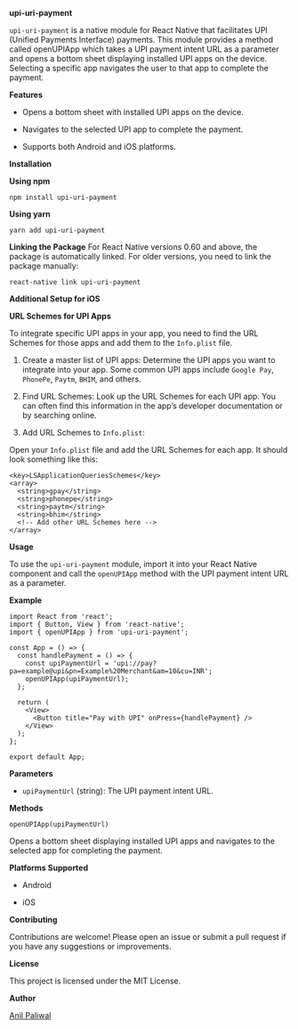 **upi-uri-payment**

`upi-uri-payment` is a native module for React Native that facilitates UPI (Unified Payments Interface) payments. This module provides a method called openUPIApp which takes a UPI payment intent URL as a parameter and opens a bottom sheet displaying installed UPI apps on the device. Selecting a specific app navigates the user to that app to complete the payment.

**Features**

- Opens a bottom sheet with installed UPI apps on the device.
+ Navigates to the selected UPI app to complete the payment.
- Supports both Android and iOS platforms.

**Installation**

**Using npm**
```
npm install upi-uri-payment
```

**Using yarn**
```
yarn add upi-uri-payment
```


**Linking the Package**
For React Native versions 0.60 and above, the package is automatically linked. For older versions, you need to link the package manually:

```
react-native link upi-uri-payment
```

**Additional Setup for iOS**

**URL Schemes for UPI Apps**

To integrate specific UPI apps in your app, you need to find the URL Schemes for those apps and add them to the `Info.plist` file.


1. Create a master list of UPI apps: Determine the UPI apps you want to integrate into your app. Some common UPI apps include `Google Pay`, `PhonePe`, `Paytm`, `BHIM`, and others.

2. Find URL Schemes: Look up the URL Schemes for each UPI app. You can often find this information in the app’s developer documentation or by searching online.

3. Add URL Schemes to `Info.plist`:

Open your `Info.plist` file and add the URL Schemes for each app. It should look something like this:

```
<key>LSApplicationQueriesSchemes</key>
<array>
  <string>gpay</string>
  <string>phonepe</string>
  <string>paytm</string>
  <string>bhim</string>
  <!-- Add other URL Schemes here -->
</array>
```


**Usage** 

To use the `upi-uri-payment` module, import it into your React Native component and call the `openUPIApp` method with the UPI payment intent URL as a parameter.

**Example**

```
import React from 'react';
import { Button, View } from 'react-native';
import { openUPIApp } from 'upi-uri-payment';

const App = () => {
  const handlePayment = () => {
    const upiPaymentUrl = 'upi://pay?pa=example@upi&pn=Example%20Merchant&am=10&cu=INR';
    openUPIApp(upiPaymentUrl);
  };

  return (
    <View>
      <Button title="Pay with UPI" onPress={handlePayment} />
    </View>
  );
};

export default App;
```

**Parameters**

- `upiPaymentUrl` (string): The UPI payment intent URL.

**Methods**

`openUPIApp(upiPaymentUrl)`

Opens a bottom sheet displaying installed UPI apps and navigates to the selected app for completing the payment.

**Platforms Supported**

- Android
+ iOS

**Contributing**

Contributions are welcome! Please open an issue or submit a pull request if you have any suggestions or improvements.

**License**

This project is licensed under the MIT License.

**Author**

[Anil Paliwal](https://github.com/anilpaliwal)
